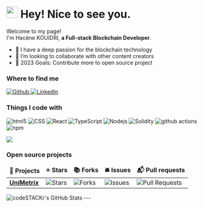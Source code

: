 <h1><img src="https://emojis.slackmojis.com/emojis/images/1531849430/4246/blob-sunglasses.gif?1531849430" width="30"/> Hey! Nice to see you.</h1>

<p>Welcome to my page! </br> I'm Hacène KOUIDRI, <b>a Full-stack Blockchain Developer</b>. </p>

- 🌱 I have a deep passion for the blockchain technology  
- 👯 I’m looking to collaborate with other content creators
- 🥅 2023 Goals: Contribute more to open source project

<h3>Where to find me</h3>
<p>
  <a href="https://github.com//HaceneKouidri" target="_blank">
    <img alt="Github" src="https://img.shields.io/badge/GitHub-%2312100E.svg?&style=for-the-badge&logo=Github&logoColor=white" />
  </a>
  <a href="https://www.linkedin.com/in/hac%C3%A8ne-kouidri/" target="_blank">
    <img alt="LinkedIn" src="https://img.shields.io/badge/linkedin-%230077B5.svg?&style=for-the-badge&logo=linkedin&logoColor=white" />
  </a> 
</p>

<h3>Things I code with</h3>
<p>
  <img alt="html5" src="https://img.shields.io/badge/-HTML5-E34F26?style=flat-square&logo=html5&logoColor=white" />

  <img alt="CSS" src="https://img.shields.io/badge/CSS3-1572B6?style=flat-square&logo=css3&logoColor=white" />
  <img alt="React" src="https://img.shields.io/badge/-React-45b8d8?style=flat-square&logo=react&logoColor=white" />
  <img alt="TypeScript" src="https://img.shields.io/badge/TypeScript-007ACC?style=flat-square&logo=typescript&logoColor=white" />
  <img alt="Nodejs" src="https://img.shields.io/badge/-Nodejs-43853d?style=flat-square&logo=Node.js&logoColor=white" />
  <img alt="Solidity" src="https://img.shields.io/badge/Solidity-e6e6e6?style=flat-square&logo=solidity&logoColor=white" /> 
  <img alt="github actions" src="https://img.shields.io/badge/-Github_Actions-2088FF?style=flat-square&logo=github-actions&logoColor=white" />
  <img alt="npm" src="https://img.shields.io/badge/-NPM-CB3837?style=flat-square&logo=npm&logoColor=white" /> 
</p>

<div>
    <img  src="https://github-readme-stats.vercel.app/api/top-langs/?username=leidanwqq1&layout=compact" />
</div>

<h3>Open source projects</h3>
<table>
  <thead align="center">
    <tr border: none;>
      <td><b>🎁 Projects</b></td>
      <td><b>⭐ Stars</b></td>
      <td><b>📚 Forks</b></td>
      <td><b>🛎 Issues</b></td>
      <td><b>📬 Pull requests</b></td>
    </tr>
  </thead>
  <tbody>
    <tr>
      <td><a href="https://github.com/unimetrix/unimetrix.github.io"><b>UniMetrix</b></a></td>
      <td><img alt="Stars" src="https://img.shields.io/github/stars/unimetrix/unimetrix.github.io?style=flat-square&labelColor=343b41"/></td>
      <td><img alt="Forks" src="https://img.shields.io/github/forks/unimetrix/unimetrix.github.io?style=flat-square&labelColor=343b41"/></td>
      <td><img alt="Issues" src="https://img.shields.io/github/issues/unimetrix/unimetrix.github.io?style=flat-square&labelColor=343b41"/></td>
      <td><img alt="Pull Requests" src="https://img.shields.io/github/issues-pr/lunimetrix/unimetrix.github.io?style=flat-square&labelColor=343b41"/></td>
    </tr>
  </tbody>
</table>
---

<img align="left" alt="codeSTACKr's GitHub Stats" src="https://github-readme-stats.vercel.app/api?username=HaceneKouidri&count_private=true&show_icons=true&hide_border=true&theme=radical" />

